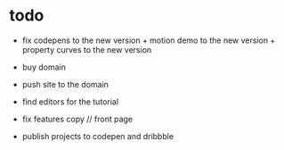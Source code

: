 # todo

- fix codepens to the new version + motion demo to the new version + property curves to the new version

- buy domain
- push site to the domain

- find editors for the tutorial
- fix features copy // front page
- publish projects to codepen and dribbble